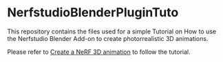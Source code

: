 # NerfstudioBlenderPluginTuto
This repository contains the files used for a simple Tutorial on How to use the Nerfstudio Blender Add-on to create photorrealistic 3D animations.

Please refer to [Create a NeRF 3D animation](https://dvic.devinci.fr/tutorial/nerfstudio-blender) to follow the tutorial.
